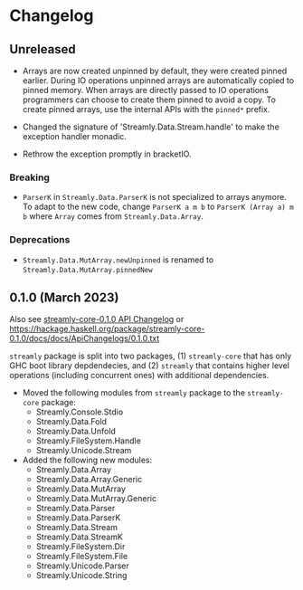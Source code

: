 # Changelog

## Unreleased

* Arrays are now created unpinned by default, they were created pinned
  earlier. During IO operations unpinned arrays are automatically copied
  to pinned memory. When arrays are directly passed to IO operations
  programmers can choose to create them pinned to avoid a copy.  To
  create pinned arrays, use the internal APIs with the `pinned*` prefix.

* Changed the signature of 'Streamly.Data.Stream.handle' to make the exception
  handler monadic.
* Rethrow the exception promptly in bracketIO.

### Breaking

* `ParserK` in `Streamly.Data.ParserK` is not specialized to arrays anymore. To
  adapt to the new code, change `ParserK a m b` to `ParserK (Array a) m b` where
  `Array` comes from `Streamly.Data.Array`.

### Deprecations

* `Streamly.Data.MutArray.newUnpinned` is renamed to
  `Streamly.Data.MutArray.pinnedNew`

## 0.1.0 (March 2023)

Also see [streamly-core-0.1.0 API Changelog](/core/docs/ApiChangelogs/0.1.0.txt) or
https://hackage.haskell.org/package/streamly-core-0.1.0/docs/docs/ApiChangelogs/0.1.0.txt

`streamly` package is split into two packages, (1) `streamly-core` that
has only GHC boot library depdendecies, and (2) `streamly` that contains
higher level operations (including concurrent ones) with additional
dependencies.

* Moved the following modules from `streamly` package to the
  `streamly-core` package:
  * Streamly.Console.Stdio
  * Streamly.Data.Fold
  * Streamly.Data.Unfold
  * Streamly.FileSystem.Handle
  * Streamly.Unicode.Stream
* Added the following new modules:
  * Streamly.Data.Array
  * Streamly.Data.Array.Generic
  * Streamly.Data.MutArray
  * Streamly.Data.MutArray.Generic
  * Streamly.Data.Parser
  * Streamly.Data.ParserK
  * Streamly.Data.Stream
  * Streamly.Data.StreamK
  * Streamly.FileSystem.Dir
  * Streamly.FileSystem.File
  * Streamly.Unicode.Parser
  * Streamly.Unicode.String
